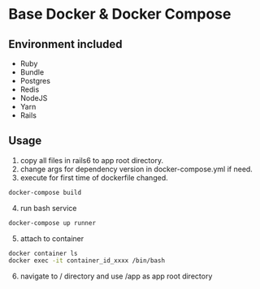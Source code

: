 # Base Docker & Docker Compose

## Environment included
- Ruby
- Bundle
- Postgres
- Redis
- NodeJS
- Yarn
- Rails

## Usage
1. copy all files in rails6 to app root directory.
2. change args for dependency version in docker-compose.yml if need. 
3. execute for first time of dockerfile changed.

```bash
docker-compose build
``` 

4. run bash service
```bash
docker-compose up runner
```

5. attach to container
```bash
docker container ls 
docker exec -it container_id_xxxx /bin/bash
```

6.  navigate to / directory and use /app as app root directory